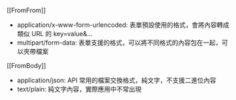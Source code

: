 [[FromFrom]]
- application/x-www-form-urlencoded: 表單預設使用的格式，會將內容轉成類似 URL 的 key=value&...
- multipart/form-data: 表單支援的格式，可以將不同格式的內容包在一起，可以夾帶檔案

[[FromBody]]
- application/json: API 常用的檔案交換格式，純文字，不支援二進位內容
- text/plain: 純文字內容，實際應用中不常出現